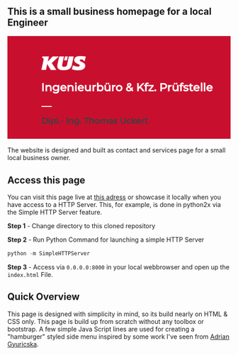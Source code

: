 This is a small business homepage for a local Engineer
---

<img src="images/preview_image.PNG" size="480" />

The website is designed and built as contact and services page for a small local business owner.

Access this page
---

You can visit this page live at [this adress](https://kues-brb.de) or showcase it locally when you have access to a HTTP Server. This, for example, is done in python2x via the Simple HTTP Server feature.

**Step 1** - Change directory to this cloned repository

**Step 2** - Run Python Command for launching a simple HTTP Server
```python
python -m SimpleHTTPServer
```

**Step 3** - Access via ```0.0.0.0:8000``` in your local webbrowser and open up the ```index.html``` File.

Quick Overview
---

This page is designed with simplicity in mind, so its build nearly on HTML & CSS only. This page is build up from scratch without any toolbox or bootstrap.
A few simple Java Script lines are used for creating a "hamburger" styled side menu inspired by some work I've seen from [Adrian Gyuricska](https://github.com/AdrianGyuricska).
